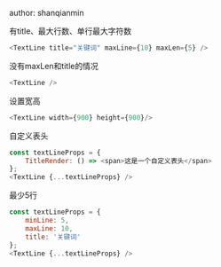 author: shanqianmin

有title、最大行数、单行最大字符数

```js
<TextLine title="关键词" maxLine={10} maxLen={5} />
```
没有maxLen和title的情况

```js
<TextLine />
```

设置宽高
```js
<TextLine width={900} height={900}/>
```

自定义表头
```js
const textLineProps = {
    TitleRender: () => <span>这是一个自定义表头</span>
};
<TextLine {...textLineProps} />
```

最少5行
```js
const textLineProps = {
    minLine: 5,
    maxLine: 10,
    title: '关键词'
};
<TextLine {...textLineProps} />
```
